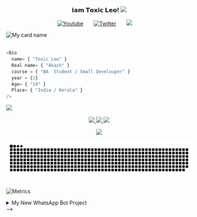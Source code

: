 
<h3 align="center">
   𝗶𝗮𝗺 𝗧𝗼𝘅𝗶𝗰 𝗟𝗲𝗼!
  <img src="https://media.giphy.com/media/hvRJCLFzcasrR4ia7z/giphy.gif" width="28">
</h3>
<!-- Social icons section -->
<p align="center">
  <a href="https://is.gd/GrEQVH"><img width="32px" alt="Youtube" title="Youtube" src="https://i.imgur.com/qiXu7b2.png"/></a>
  &#8287;&#8287;&#8287;&#8287;&#8287;
  <a href="http://wa.me/919497206865"><img width="32px" alt="Twitter" title="Twitter" src="https://i.imgur.com/ssbJkMh.png"/></a>
  &#8287;&#8287;&#8287;&#8287;&#8287;
  <a href="https://instagram.com/akash_ak_4?igshid=YmMyMTA2M2Y=" alt="Dev Pro Tips Discussion & Support Server"><img width="32px" src="https://i.imgur.com/8fGarKq.png"/></a>
  &#8287;&#8287;&#8287;&#8287;&#8287;

![My card name](https://cardivo.vercel.app/api?name=Toxic%20-%20Leo™&description=Hi,%20Welcome%20To%20My%20Profile%20✨&image=https://i.imgur.com/T4szVse.jpeg=10?v=4&backgroundColor=%23ecf0f1&instagram=akash_ak_4&github=Afx-ToxicLeo&pattern=leaf&colorPattern=%23eaeaea)



```python

<Bio 
  name= { "Toxic Leo" }
  Real name= { "Akash" }
  course = { "BA  Student / Small Develouper" } 
  year = {2}
  Age= { "19" } 
  Place= { "India / Kerala" }   
/>


```
![](https://komarev.com/ghpvc/?username=Afx-ToxicLeo28&color=447ff7&label=Visitor+count)

<p align="center">
  <a href="https://github.com/Afx-ToxicLeo">
    <img src="https://github-readme-stats.vercel.app/api?username=Afx-ToxicLeo&show_icons=true&theme=github_dark&hide_border=true" />
    <img src="https://github-readme-streak-stats.herokuapp.com/?user=Afx-ToxicLeo&theme=github-dark-blue&hide_border=true" />
    <img src="https://activity-graph.herokuapp.com/graph?username=Afx-ToxicLeo&theme=react-dark" />
</a>
</p>


<p  align="center">
<img src="https://user-images.githubusercontent.com/73097560/115834477-dbab4500-a447-11eb-908a-139a6edaec5c.gif">             
<br>

</div>

![](https://github.com/Platane/snk/raw/output/github-contribution-grid-snake.svg)


![Metrics](https://metrics.lecoq.io/Afx-ToxicLeo?template=classic&followup=1&isocalendar=1&languages=1&isocalendar.duration=half-year&config.timezone=Europe%2FIstanbul)


<details>
  <summary>My New WhatsApp Bot Project</summary>
   <a href="https://github.com/Afx-ToxicLeo/">
    <img src="https://github-readme-stats.vercel.app/api/pin/?username=Afx-ToxicLeo&repo=">
  </a>
  </details>
  -->
<!--
<div align="center">
<img src="https://spotify-github-profile.vercel.app/api/view?uid=315xgtgvsvvhpdenuswkvvil3j5u&cover_image=true)" />
  </div>
-->

